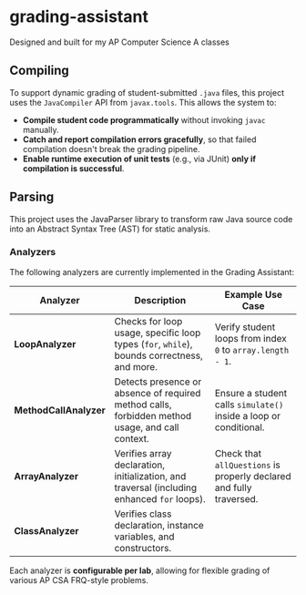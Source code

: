 # grading-assistant
Designed and built for my AP Computer Science A classes

## Compiling 
To support dynamic grading of student-submitted `.java` files, this project uses the `JavaCompiler` API from `javax.tools`. This allows the system to:

- **Compile student code programmatically** without invoking `javac` manually.
- **Catch and report compilation errors gracefully**, so that failed compilation doesn't break the grading pipeline.
- **Enable runtime execution of unit tests** (e.g., via JUnit) **only if compilation is successful**.

## Parsing
This project uses the JavaParser library to transform raw Java source code into an Abstract Syntax Tree (AST) for static analysis.

### Analyzers
The following analyzers are currently implemented in the Grading Assistant:

| Analyzer       | Description                                                                                  | Example Use Case                                                   |
|----------------|----------------------------------------------------------------------------------------------|----------------------------------------------------------------------|
| **LoopAnalyzer**       | Checks for loop usage, specific loop types (`for`, `while`), bounds correctness, and more.      | Verify student loops from index `0` to `array.length - 1`.          |
| **MethodCallAnalyzer**| Detects presence or absence of required method calls, forbidden method usage, and call context. | Ensure a student calls `simulate()` inside a loop or conditional.   |
| **ArrayAnalyzer**     | Verifies array declaration, initialization, and traversal (including enhanced `for` loops).      | Check that `allQuestions` is properly declared and fully traversed. |
| **ClassAnalyzer**     | Verifies class declaration, instance variables, and constructors.     |  |

Each analyzer is **configurable per lab**, allowing for flexible grading of various AP CSA FRQ-style problems.

